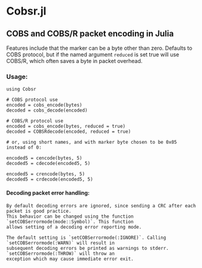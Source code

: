 # Cobsr.jl

## COBS and COBS/R packet encoding in Julia

   Features include that the marker can be a byte other than zero. Defaults to COBS protocol, but if
   the named argument `reduced` is set true will use COBS/R, which often saves a byte in packet overhead.

### Usage:

    using Cobsr

    # COBS protocol use
    encoded = cobs_encode(bytes)
    decoded = cobs_decode(encoded)

    # COBS/R protocol use
    encoded = cobs_encode(bytes, reduced = true)
    decoded = COBSRdecode(encoded, reduced = true)

    # or, using short names, and with marker byte chosen to be 0x05 instead of 0:

    encoded5 = cencode(bytes, 5)
    decoded5 = cdecode(encoded5, 5)

    encoded5 = crencode(bytes, 5)
    decoded5 = crdecode(encoded5, 5)

#### Decoding packet error handling:

    By default decoding errors are ignored, since sending a CRC after each packet is good practice.
    This behavior can be changed using the function `setCOBSerrormode(mode::Symbol)`. This function
    allows setting of a decoding error reporting mode. 
    
    The default setting is `setCOBSerrormode(:IGNORE)`. Calling `setCOBSerrormode(:WARN)` will result in
    subsequent decoding errors be printed as warnings to stderr. `setCOBSerrormode(:THROW)` will throw an 
    exception which may cause immediate error exit.
